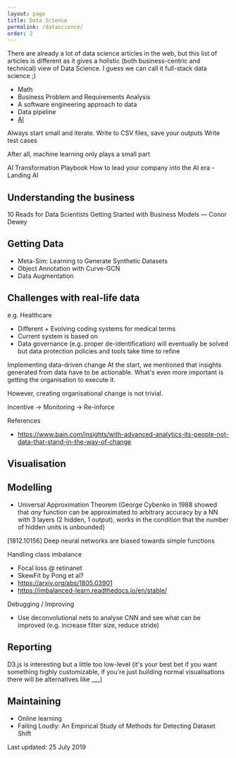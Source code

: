 ```yaml
---
layout: page
title: Data Science
permalink: /datascience/
order: 2
---
```


There are already a lot of data science articles in the web, but this list of articles is different as it gives a holistic (both business-centric and technical) view of Data Science. I guess we can call it full-stack data science ;)

- Math
- Business Problem and Requirements Analysis
- A software engineering approach to data
- Data pipeline
- [AI](/datascience/ai)

Always start small and iterate. 
Write to CSV files, save your outputs
Write test cases 

After all, machine learning only plays a small part 

AI Transformation Playbook How to lead your company into the AI era - Landing AI

## Understanding the business

10 Reads for Data Scientists Getting Started with Business Models — Conor Dewey

## Getting Data
- Meta-Sim: Learning to Generate Synthetic Datasets
- Object Annotation with Curve-GCN
- Data Augmentation


## Challenges with real-life data
e.g. Healthcare
- Different + Evolving coding systems for medical terms
- Current system is based on 
- Data governance (e.g. proper de-identification) will eventually be solved but data protection policies and tools take time to refine

Implementing data-driven change
At the start, we mentioned that insights generated from data have to be actionable. What's even more important is getting the organisation to execute it.

However, creating organisational change is not trivial. 

Incentive -> Monitoring -> Re-inforce 

References
- https://www.bain.com/insights/with-advanced-analytics-its-people-not-data-that-stand-in-the-way-of-change


## Visualisation

## Modelling

- Universal Approximation Theorem (George Cybenko in 1988 showed that *any* function can be approximated to arbitrary accuracy by a NN with 3 layers (2 hidden, 1 output), works in the condition that the number of hidden units is unbounded)

[1812.10156] Deep neural networks are biased towards simple functions

Handling class imbalance
* Focal loss @ retinanet
* SkewFit by Pong et al?
* https://arxiv.org/abs/1805.03901
* https://imbalanced-learn.readthedocs.io/en/stable/


Debugging / Improving
- Use deconvolutional nets to analyse CNN and see what can be improved (e.g. increase filter size, reduce stride)

## Reporting

D3.js is interesting but a little too low-level (it's your best bet if you want something highly customizable, if you're just building normal visualisations there will be alternatives like ___)

## Maintaining

- Online learning
- Failing Loudly: An Empirical Study of Methods for Detecting Dataset Shift

Last updated: 25 July 2019